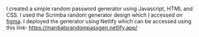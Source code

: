 I created a simple random password generator using Javascript, HTML and CSS.
I used the Scrimba random generator design which I accessed on [figma](https://www.figma.com/design/NEj9JDycMjF3XKXq7swoc9/Random-Password-Generator-(New-version)?node-id=0-1&node-type=canvas&t=bwSR00GzQoE8HAEo-0).
I deployed the generator using Netlify which can be accessed using this link- https://mardiatsrandompassgen.netlify.app/
